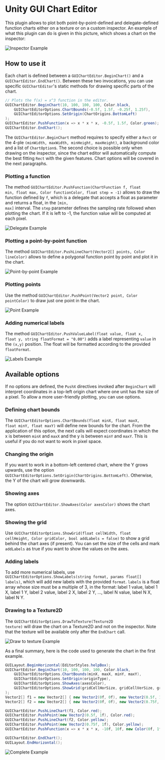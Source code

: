 # Unity GUI Chart Editor

This plugin allows to plot both point-by-point-defined and delegate-defined function charts either on a texture or on a custom inspector. An example of what this plugin can do is given in this picture, which shows a chart on the inspector:

![Inspector Example](doc/FullExample.png?raw=true "Full Example")

## How to use it

Each chart is defined between a <code>GUIChartEditor.BeginChart()</code> and a <code>GUIChartEditor.EndChart()</code>. Between these two invocations, you can use specific <code>GUIChartEditor</code>'s static methods for drawing specific parts of the chart.

```csharp
// Plots the f(x) = x^3 function in the editor.
GUIChartEditor.BeginChart(10, 100, 100, 100, Color.black,
    GUIChartEditorOptions.ChartBounds(-0.5f, 1.5f, -0.25f, 1.25f),
    GUIChartEditorOptions.SetOrigin(ChartOrigins.BottomLeft)
);
GUIChartEditor.PushFunction(x => x * x * x, -0.5f, 1.5f, Color.green);
GUIChartEditor.EndChart();
```

The <code lang="csharp">GUIChartEditor.BeginChart</code> method requires to specify either a <code lang="csharp">Rect</code> or the 4-ple <code>(minWidth, maxWidth, minHeight, maxHeight)</code>, a background color and a list of <code>ChartOption</code>s. The second choice is possible only when drawing on the inspector, since the chart editor will automatically compute the best fitting <code>Rect</code> with the given features. Chart options will be covered in the next paragraphs.

### Plotting a function

The method <code lang="csharp">GUIChartEditor.PushFunction(ChartFunction f, float min, float max, Color functionColor, float step = -1)</code> allows to draw the function defined by <code>f</code>, which is a delegate that accepts a float as parameter and returns a float, in the <code>[min, max]</code> interval. The <code>step</code> parameter defines the sampling rate followed when plotting the chart. If it is left to -1, the function value will be computed at each pixel.

![Delegate Example](doc/DelegateExample.png?raw=true "Delegate")

### Plotting a point-by-point function

The method <code>GUIChartEditor.PushLineChart(Vector2[] points, Color lineColor)</code> allows to define a polygonal function point by point and plot it in the chart.

![Point-by-point Example](doc/PointByPointExample.png?raw=true "Point-by-point")

### Plotting points

Use the method <code>GUIChartEditor.PushPoint(Vector2 point, Color pointColor)</code> to draw just one point in the chart.

![Point Example](doc/PointExample.png?raw=true "Points")

### Adding numerical labels

The method <code>GUIChartEditor.PushValueLabel(float value, float x, float y, string floatFormat = "0.00")</code> adds a label representing <code>value</code> in the <code>(x,y)</code> position. The float will be formatted according to the provided <code>floatFormat</code>.

![Labels Example](doc/LabelsExample.png?raw=true "Labels")

## Available options

If no options are defined, the <code>PushX</code> directives invoked after <code>BeginChart</code> will interpret coordinates in a top-left origin chart where one unit has the size of a pixel. To allow a more user-friendly plotting, you can use options.

### Defining chart bounds

The <code>GUIChartEditorOptions.ChartBounds(float minX, float maxX, float minY, float maxY)</code> will define new bounds for the chart. From the application of this option, the next calls will expect coordinates in which the x is between <code>minX</code> and <code>maxX</code> and the y is between <code>minY</code> and <code>maxY</code>. This is useful if you do not want to work in pixel space.

### Changing the origin

If you want to work in a bottom-left centered chart, where the Y grows upwards, use the option <code>GUIChartEditorOptions.SetOrigin(ChartOrigins.BottomLeft)</code>. Otherwise, the Y of the chart will grow downwards.

### Showing axes

The option <code>GUIChartEditor.ShowAxes(Color axesColor)</code> shows the chart axes.

### Showing the grid

Use <code>GUIChartEditorOptions.ShowGrid(float cellWidth, float cellHeight, Color gridColor, bool addLabels = false)</code> to show a grid behind the chart axes (if present). You can set the size of the cells and mark <code>addLabels</code> as true if you want to show the values on the axes.

### Adding labels

To add more numerical labels, use <code>GUIChartEditorOptions.ShowLabels(string format, params float[] labels)</code>, which will add new labels with the provided <code>format</code>. <code>labels</code> is a float array whose size must be a multiple of 3, in the format: label 1 value, label 1 X, label 1 Y, label 2 value, label 2 X, label 2 Y, ..., label N value, label N X, label N Y.

### Drawing to a Texture2D

The <code>GUIChartEditorOptions.DrawToTexture(Texture2D texture)</code> will draw the chart on a Texture2D and not on the inspector. Note that the texture will be available only after the <code>EndChart</code> call.

![Draw to texture Example](doc/DrawToTextureExample.png?raw=true "Draw to texture")



As a final summary, here is the code used to generate the chart in the first example.
```csharp
GUILayout.BeginHorizontal(EditorStyles.helpBox);
GUIChartEditor.BeginChart(10, 100, 100, 100, Color.black,
    GUIChartEditorOptions.ChartBounds(minX, maxX, minY, maxY),
    GUIChartEditorOptions.SetOrigin(originType),
    GUIChartEditorOptions.ShowAxes(axesColor),
    GUIChartEditorOptions.ShowGrid(gridCellHorSize, gridCellVerSize, gridColor, true)
);
Vector2[] f1 = new Vector2[] { new Vector2(0f, 0f), new Vector2(0.5f, 1f), new Vector2(1f, 0f) };
Vector2[] f2 = new Vector2[] { new Vector2(0f, 0f), new Vector2(0.75f, 1f), new Vector2(1.4f, 0f) };

GUIChartEditor.PushLineChart(f1, Color.red);
GUIChartEditor.PushPoint(new Vector2(0.5f, 1f), Color.red);
GUIChartEditor.PushLineChart(f2, Color.yellow);
GUIChartEditor.PushPoint(new Vector2(0.75f, 1f), Color.yellow);
GUIChartEditor.PushFunction(x => x * x * x, -10f, 10f, new Color(0f, 1f, 0f, 0.5f));

GUIChartEditor.EndChart();
GUILayout.EndHorizontal();
```

![Complete Example](doc/CompleteExample.png?raw=true "Complete")